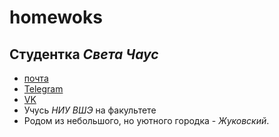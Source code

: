 # homewoks
## Студентка _Света Чаус_ 
* [почта](mailto:mn.sichaus@edu.hse.ru)
* [Telegram](https://t.me/Chaus_S)
* [VK](https://vk.com/chaus069)
* Учусь *НИУ ВШЭ* на факультете  
* Родом из небольшого, но уютного городка - _Жуковский_.
